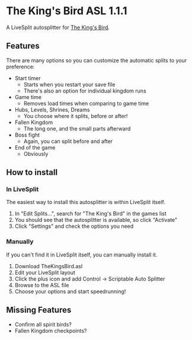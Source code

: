 # The King's Bird ASL 1.1.1
A LiveSplit autosplitter for [The King's Bird](http://serenityforge.com/games/thekingsbird).

## Features
There are many options so you can customize the automatic splits to your preference:
 * Start timer
   * Starts when you restart your save file
   * There's also an option for individual kingdom runs
 * Game time
   * Removes load times when comparing to game time
 * Hubs, Levels, Shrines, Dreams
   * You choose where it splits, before or after!
 * Fallen Kingdom
   * The long one, and the small parts afterward
 * Boss fight
   * Again, you can split before and after
 * End of the game
   * Obviously

## How to install
### In LiveSplit
The easiest way to install this autosplitter is within LiveSplit itself.
 1. In "Edit Splits...", search for "The King's Bird" in the games list
 2. You should see that the autosplitter is available, so click "Activate"
 3. Click "Settings" and check the options you need
### Manually
If you can't find it in LiveSplit itself, you can manually install it.
 1. Download TheKingsBird.asl
 2. Edit your LiveSplit layout
 3. Click the plus icon and add Control -> Scriptable Auto Splitter
 4. Browse to the ASL file
 5. Choose your options and start speedrunning!

## Missing Features
 * Confirm all spirit birds?
 * Fallen Kingdom checkpoints?
